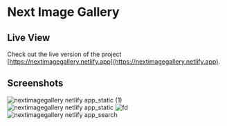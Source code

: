 # Next Image Gallery

## Live View
Check out the live version of the project [https://nextimagegallery.netlify.app](https://nextimagegallery.netlify.app).

## Screenshots

![nextimagegallery netlify app_static (1)](https://github.com/user-attachments/assets/c680b3e9-26bc-4113-aeee-c6e4260ea430)
![nextimagegallery netlify app_static](https://github.com/user-attachments/assets/5f8abb7d-3d41-475b-bf29-d3ab0fc743e8)
![fd](https://github.com/user-attachments/assets/4e978f1e-bb06-4bf7-a036-e9fe001951ba)
![nextimagegallery netlify app_search](https://github.com/user-attachments/assets/897012a4-3286-4288-b883-0b0550977d42)
